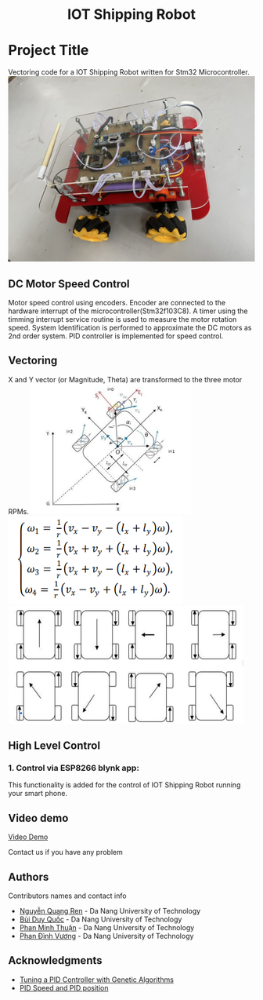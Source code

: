 <h1 align="center">IOT Shipping Robot</h1>

# Project Title

Vectoring code for a IOT Shipping Robot written for Stm32 Microcontroller.  
![](./Image_and_Video/9e300a29bbd1628f3bc0.jpg)

## DC Motor Speed Control

Motor speed control using encoders. Encoder are connected to the hardware interrupt of the microcontroller(Stm32f103C8). A timer using the timming interrupt service routine is used to measure the motor rotation speed. System Identification is performed to approximate the DC motors as 2nd order system. PID controller is implemented for speed control.<br/>

## Vectoring

X and Y vector (or Magnitude, Theta) are transformed to the three motor RPMs.
![](./Image_and_Video/hetoado.png)
![](./Image_and_Video/ptdh.png)
![](./Image_and_Video/noisuybanh.png)

## High Level Control

### 1. Control via ESP8266 blynk app:

This functionality is added for the control of IOT Shipping Robot running your smart phone.

## Video demo

[Video Demo](https://www.youtube.com/shorts/IHfTx84aVUI)

Contact us if you have any problem

## Authors

Contributors names and contact info

- [Nguyễn Quang Ren](https://www.facebook.com/oithatlavuibietbaonhieu.uat) - Da Nang University of Technology
- [Bùi Duy Quốc](https://www.facebook.com/duy.quoc.77964) - Da Nang University of Technology
- [Phan Minh Thuận](https://www.facebook.com/thoi.ke.1029770) - Da Nang University of Technology
- [Phan Đình Vương](https://www.facebook.com/pdvuong7777444448.99933388.88) - Da Nang University of Technology

## Acknowledgments

- [Tuning a PID Controller with Genetic Algorithms](https://www.youtube.com/watch?v=S5C_z1nVaSg&t=2s)
- [PID Speed and PID position](http://arduino.vn/result/5401-pid-speed-position-control)
